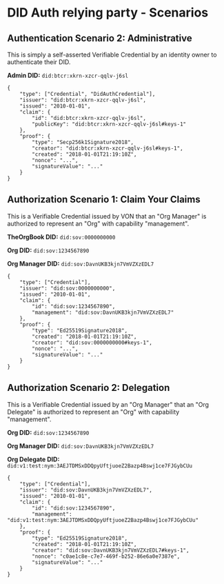 # DID Auth relying party - Scenarios

## Authentication Scenario 2: Administrative 

This is simply a self-asserted Verifiable Credential by an identity owner to authenticate their DID.

**Admin DID:** `did:btcr:xkrn-xzcr-qqlv-j6sl`

	{
		"type": ["Credential", "DidAuthCredential"],
		"issuer": "did:btcr:xkrn-xzcr-qqlv-j6sl",
		"issued": "2010-01-01",
		"claim": {
			"id": "did:btcr:xkrn-xzcr-qqlv-j6sl",
			"publicKey": "did:btcr:xkrn-xzcr-qqlv-j6sl#keys-1"
		},
		"proof": {
			"type": "Secp256k1Signature2018",
			"creator": "did:btcr:xkrn-xzcr-qqlv-j6sl#keys-1",
			"created": "2018-01-01T21:19:10Z",
			"nonce": "...",
			"signatureValue": "..."
		}
	}

## Authorization Scenario 1: Claim Your Claims

This is a Verifiable Credential issued by VON that an "Org Manager" is authorized to represent an "Org" with capability "management".

**TheOrgBook DID:** `did:sov:0000000000`

**Org DID:** `did:sov:1234567890`

**Org Manager DID:** `did:sov:DavnUKB3kjn7VmVZXzEDL7`

	{
		"type": ["Credential"],
		"issuer": "did:sov:0000000000",
		"issued": "2010-01-01",
		"claim": {
			"id": "did:sov:1234567890",
			"management": "did:sov:DavnUKB3kjn7VmVZXzEDL7"
		},
		"proof": {
			"type": "Ed25519Signature2018",
			"created": "2018-01-01T21:19:10Z",
			"creator": "did:sov:0000000000#keys-1",
			"nonce": "...",
			"signatureValue": "..."
		}
	}

## Authorization Scenario 2: Delegation

This is a Verifiable Credential issued by an "Org Manager" that an "Org Delegate" is authorized to represent an "Org" with capability "management".

**Org DID:** `did:sov:1234567890`

**Org Manager DID:** `did:sov:DavnUKB3kjn7VmVZXzEDL7`

**Org Delegate DID:** `did:v1:test:nym:3AEJTDMSxDDQpyUftjuoeZ2Bazp4Bswj1ce7FJGybCUu`

	{
		"type": ["Credential"],
		"issuer": "did:sov:DavnUKB3kjn7VmVZXzEDL7",
		"issued": "2010-01-01",
		"claim": {
			"id": "did:sov:1234567890",
			"management": "did:v1:test:nym:3AEJTDMSxDDQpyUftjuoeZ2Bazp4Bswj1ce7FJGybCUu"
		},
		"proof": {
			"type": "Ed25519Signature2018",
			"created": "2018-01-01T21:19:10Z",
			"creator": "did:sov:DavnUKB3kjn7VmVZXzEDL7#keys-1",
			"nonce": "c0ae1c8e-c7e7-469f-b252-86e6a0e7387e",
			"signatureValue": "..."
		}
	}
